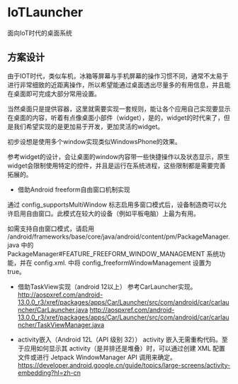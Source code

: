 # IoTLauncher
面向IoT时代的桌面系统

## 方案设计

由于IOT时代，类似车机，冰箱等屏幕与手机屏幕的操作习惯不同，通常不太易于进行非常细致的近距离操作，所以希望能通过桌面透出尽量多的有用信息，并且能在桌面即可完成大部分常用设置。

当然桌面只是提供容器，这里就需要实现一套规则，能让各个应用自己实现要显示在桌面的内容，听着有点像桌面小部件（widget），是的，widget的时代来了，但是我们希望实现的是更加易于开发，更加灵活的widget。

初步设想是使用多个window实现类似WindowsPhone的效果。

参考widget的设计，会让桌面的window内容带一些快捷操作以及状态显示，原生widget会限制使用特定的控件，并且是运行在系统进程，这些限制都是需要完善拓展的。


- 借助Android freeform自由窗口机制实现

通过 config_supportsMultiWindow 标志启用多窗口模式后，设备制造商可以允许启用自由窗口。此模式在较大的设备（例如平板电脑）上最为有用。

如需支持自由窗口模式，请启用 /android/frameworks/base/core/java/android/content/pm/PackageManager.java 中的 PackageManager#FEATURE_FREEFORM_WINDOW_MANAGEMENT 系统功能，并在 config.xml. 中将 config_freeformWindowManagement 设置为 true。

- 借助TaskView实现（android 12以上）
参考CarLauncher实现。
http://aospxref.com/android-13.0.0_r3/xref/packages/apps/Car/Launcher/src/com/android/car/carlauncher/CarLauncher.java
http://aospxref.com/android-13.0.0_r3/xref/packages/apps/Car/Launcher/src/com/android/car/carlauncher/TaskViewManager.java


- activity嵌入（Android 12L（API 级别 32））
  activity 嵌入无需重构代码。至于应用如何显示其 activity（是并排还是堆叠）时，可以通过创建 XML 配置文件或进行 Jetpack WindowManager API 调用来确定。
  https://developer.android.google.cn/guide/topics/large-screens/activity-embedding?hl=zh-cn
